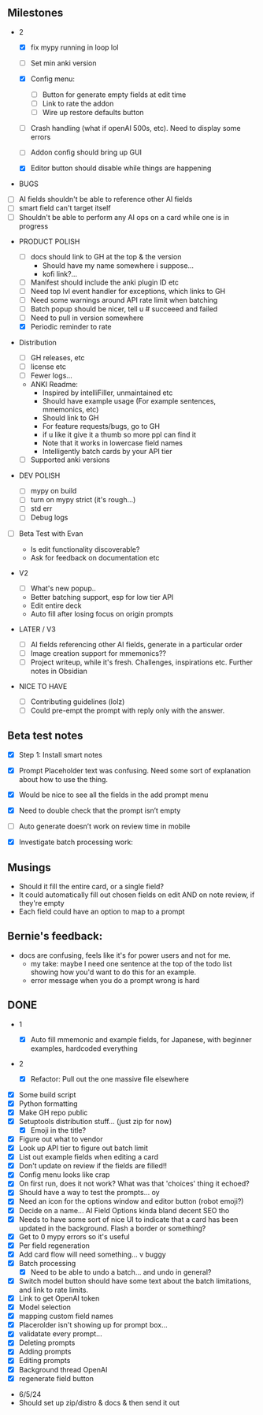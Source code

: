 ## Milestones

- 2

  - [x] fix mypy running in loop lol
  - [ ] Set min anki version
  - [x] Config menu:

    - [ ] Button for generate empty fields at edit time
    - [ ] Link to rate the addon
    - [ ] Wire up restore defaults button

  - [ ] Crash handling (what if openAI 500s, etc). Need to display some errors
  - [ ] Addon config should bring up GUI

  - [x] Editor button should disable while things are happening

- BUGS
- [ ] AI fields shouldn't be able to reference other AI fields
- [ ] smart field can't target itself
- [ ] Shouldn't be able to perform any AI ops on a card while one is in progress

- PRODUCT POLISH

  - [ ] docs should link to GH at the top & the version
    - Should have my name somewhere i suppose...
    - kofi link?...
  - [ ] Manifest should include the anki plugin ID etc
  - [ ] Need top lvl event handler for exceptions, which links to GH
  - [ ] Need some warnings around API rate limit when batching
  - [ ] Batch popup should be nicer, tell u # succeeed and failed
  - [ ] Need to pull in version somewhere
  - [x] Periodic reminder to rate

- Distribution

  - [ ] GH releases, etc
  - [ ] license etc
  - [ ] Fewer logs...
  - ANKI Readme:
    - Inspired by intelliFiller, unmaintained etc
    - Should have example usage (For example sentences, mmemonics, etc)
    - Should link to GH
    - For feature requests/bugs, go to GH
    - if u like it give it a thumb so more ppl can find it
    - Note that it works in lowercase field names
    - Intelligently batch cards by your API tier
  - [ ] Supported anki versions

- DEV POLISH

  - [ ] mypy on build
  - [ ] turn on mypy strict (it's rough...)
  - [ ] std err
  - [ ] Debug logs

- [ ] Beta Test with Evan

  - Is edit functionality discoverable?
  - Ask for feedback on documentation etc

- V2

  - [ ] What's new popup..
  - Better batching support, esp for low tier API
  - Edit entire deck
  - Auto fill after losing focus on origin prompts

- LATER / V3

  - [ ] AI fields referencing other AI fields, generate in a particular order
  - [ ] Image creation support for mmemonics??
  - [ ] Project writeup, while it's fresh. Challenges, inspirations etc. Further notes in Obsidian

- NICE TO HAVE
  - [ ] Contributing guidelines (lolz)
  - [ ] Could pre-empt the prompt with reply only with the answer.

## Beta test notes

- [x] Step 1: Install smart notes

- [x] Prompt Placeholder text was confusing. Need some sort of explanation about how to use the thing.
- [x] Would be nice to see all the fields in the add prompt menu
- [x] Need to double check that the prompt isn’t empty
- [ ] Auto generate doesn’t work on review time in mobile

- [x] Investigate batch processing work:

## Musings

- Should it fill the entire card, or a single field?
- It could automatically fill out chosen fields on edit AND on note review, if they're empty
- Each field could have an option to map to a prompt

## Bernie's feedback:

- docs are confusing, feels like it's for power users and not for me.
  - my take: maybe I need one sentence at the top of the todo list showing how you'd want to do this for an example.
  - error message when you do a prompt wrong is hard

## DONE

- 1
  - [x] Auto fill mmemonic and example fields, for Japanese, with beginner examples, hardcoded everything
- 2

  - [x] Refactor: Pull out the one massive file elsewhere

- [x] Some build script
- [x] Python formatting
- [x] Make GH repo public
- [x] Setuptools distribution stuff... (just zip for now)
  - [x] Emoji in the title?
- [x] Figure out what to vendor
- [x] Look up API tier to figure out batch limit
- [x] List out example fields when editing a card
- [x] Don't update on review if the fields are filled!!
- [x] Config menu looks like crap
- [x] On first run, does it not work? What was that 'choices' thing it echoed?
- [x] Should have a way to test the prompts... oy
- [x] Need an icon for the options window and editor button (robot emoji?)
- [x] Decide on a name... AI Field Options kinda bland decent SEO tho
- [x] Needs to have some sort of nice UI to indicate that a card has been updated in the background. Flash a border or something?
- [x] Get to 0 mypy errors so it's useful
- [x] Per field regeneration
- [x] Add card flow will need something... v buggy
- [x] Batch processing
  - [x] Need to be able to undo a batch... and undo in general?
- [x] Switch model button should have some text about the batch limitations, and link to rate limits.
- [x] Link to get OpenAI token
- [x] Model selection
- [x] mapping custom field names
- [x] Placerolder isn't showing up for prompt box...
- [x] validatate every prompt...
- [x] Deleting prompts
- [x] Adding prompts
- [x] Editing prompts
- [x] Background thread OpenAI
- [x] regenerate field button

- 6/5/24
- Should set up zip/distro & docs & then send it out
